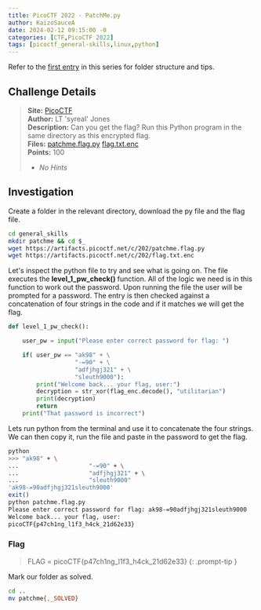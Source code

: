 ```yaml
---
title: PicoCTF 2022 - PatchMe.py
author: KaizoSauceA
date: 2024-02-12 09:15:00 -0
categories: [CTF,PicoCTF 2022]
tags: [picoctf_general-skills,linux,python]
---
```


Refer to the [first entry](../picoctf2021-obedient_cat) in this series for folder structure and tips.

## Challenge Details

> **Site:** [PicoCTF](https://play.picoctf.org/)  
> **Author:** LT 'syreal' Jones  
> **Description:** Can you get the flag? Run this Python program in the same directory as this encrypted flag.   
> **Files:** [patchme.flag.py](https://artifacts.picoctf.net/c/202/patchme.flag.py) [flag.txt.enc](https://artifacts.picoctf.net/c/202/flag.txt.enc)  
> **Points:** 100  
> * *No Hints*  

## Investigation

Create a folder in the relevant directory, download the py file and the flag file.

```bash
cd general_skills
mkdir patchme && cd $_
wget https://artifacts.picoctf.net/c/202/patchme.flag.py
wget https://artifacts.picoctf.net/c/202/flag.txt.enc
```

Let's inspect the python file to try and see what is going on. The file executes the **level_1_pw_check()** function. All of the logic we need is in this function to work out the password. Upon running the file the user will be prompted for a password. The entry is then checked against a concatenation of four strings in the code and if it matches we will get the flag.

```python
def level_1_pw_check():

    user_pw = input("Please enter correct password for flag: ")

    if( user_pw == "ak98" + \
                   "-=90" + \
                   "adfjhgj321" + \
                   "sleuth9000"):
        print("Welcome back... your flag, user:")
        decryption = str_xor(flag_enc.decode(), "utilitarian")
        print(decryption)
        return
    print("That password is incorrect")
```

Lets run python from the terminal and use it to concatenate the four strings. We can then copy it, run the file and paste in the password to get the flag.

```bash
python
>>> "ak98" + \
...                    "-=90" + \
...                    "adfjhgj321" + \
...                    "sleuth9000"
'ak98-=90adfjhgj321sleuth9000'
exit()
python patchme.flag.py 
Please enter correct password for flag: ak98-=90adfjhgj321sleuth9000
Welcome back... your flag, user:
picoCTF{p47ch1ng_l1f3_h4ck_21d62e33}
```

### Flag

> FLAG = picoCTF{p47ch1ng_l1f3_h4ck_21d62e33}
{: .prompt-tip }

Mark our folder as solved.

```bash
cd ..
mv patchme{,_SOLVED}
```